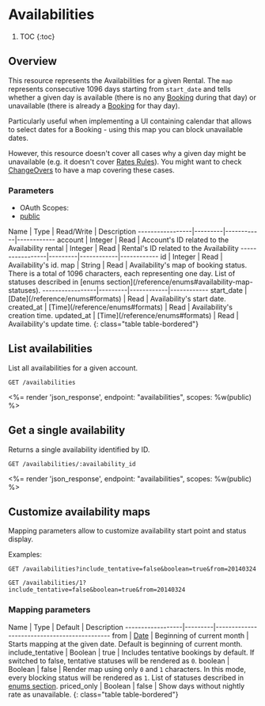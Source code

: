 # Availabilities

1. TOC
{:toc}

## Overview

This resource represents the Availabilities for a given Rental. The `map` represents consecutive 1096 days starting from `start_date` and tells whether a given day is available (there is no any [Booking](/reference/endpoints/bookings) during that day) or unavailable (there is already a [Booking](/reference/endpoints/bookings) for thay day).

Particularly useful when implementing a UI containing calendar that allows to select dates for a Booking - using this map you can block unavailable dates. 

However, this resource doesn't cover all cases why a given day might be unavailable (e.g. it doesn't cover [Rates Rules](/reference/endpoints/rates_rules/)). You might want to check [ChangeOvers](http://developers.bookingsync.com/reference/endpoints/change_overs/) to have a map covering these cases. 

### Parameters
<ul class="nav nav-pills" role="tablist">
  <li class="disabled"><a>OAuth Scopes:</a></li>
  <li class="active"><a href="#public" role="tab" data-toggle="pill">public</a></li>
</ul>
<div class="tab-content" markdown="1">
  <div class="tab-pane active" id="public" markdown="1">
Name             | Type    | Read/Write | Description
-----------------|---------|------------|------------
account          | Integer | Read       | Account's ID related to the Availability
rental           | Integer | Read       | Rental's ID related to the Availability
-----------------|---------|------------|------------
id               | Integer | Read       | Availability's id.
map              | String  | Read       | Availability's map of booking status. There is a total of 1096 characters, each representing one day. List of statuses described in [enums section](/reference/enums#availability-map-statuses).
-----------------|---------|------------|------------
start_date       | [Date](/reference/enums#formats) | Read       | Availability's start date.
created_at       | [Time](/reference/enums#formats) | Read       | Availability's creation time.
updated_at       | [Time](/reference/enums#formats) | Read       | Availability's update time.
{: class="table table-bordered"}
  </div>
</div>

## List availabilities

List all availabilities for a given account.

~~~
GET /availabilities
~~~

<%= render 'json_response', endpoint: "availabilities", scopes: %w(public) %>

## Get a single availability

Returns a single availability identified by ID.

~~~
GET /availabilities/:availability_id
~~~

<%= render 'json_response', endpoint: "availabilities", scopes: %w(public) %>

## Customize availability maps

Mapping parameters allow to customize availability start point and status display.

Examples:

~~~
GET /availabilities?include_tentative=false&boolean=true&from=20140324
~~~

~~~
GET /availabilities/1?include_tentative=false&boolean=true&from=20140324
~~~

### Mapping parameters

Name              | Type    | Default                        | Description
------------------|---------|---------------------------------------------
from              | [Date](/reference/enums#formats) | Beginning of current month     | Starts mapping at the given date. Default is beginning of current month.
include_tentative | Boolean | true                           | Includes tentative bookings by default. If switched to false, tentative statuses will be rendered as `0`.
boolean           | Boolean | false                          | Render map using only `0` and `1` characters. In this mode, every blocking status will be rendered as `1`. List of statuses described in [enums section](/reference/enums#availability-map-statuses).
priced_only       | Boolean | false                          | Show days without nightly rate as unavailable.
{: class="table table-bordered"}
